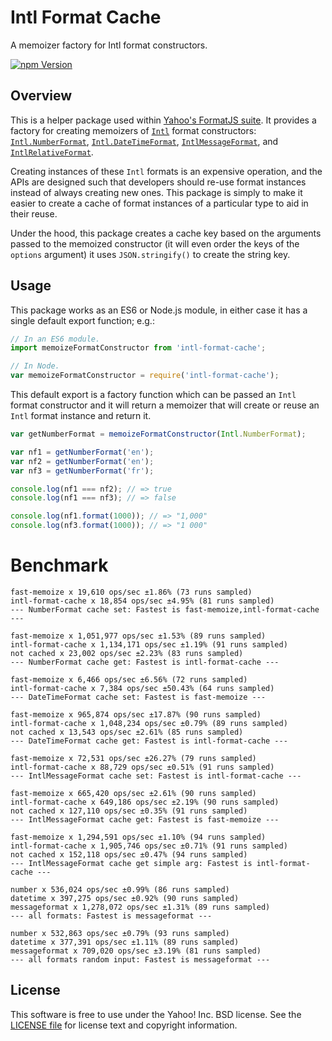Intl Format Cache
=================

A memoizer factory for Intl format constructors.

[![npm Version][npm-badge]][npm]


Overview
--------

This is a helper package used within [Yahoo's FormatJS suite][FormatJS]. It provides a factory for creating memoizers of [`Intl`][Intl] format constructors: [`Intl.NumberFormat`][Intl-NF], [`Intl.DateTimeFormat`][Intl-DTF], [`IntlMessageFormat`][Intl-MF], and [`IntlRelativeFormat`][Intl-RF].

Creating instances of these `Intl` formats is an expensive operation, and the APIs are designed such that developers should re-use format instances instead of always creating new ones. This package is simply to make it easier to create a cache of format instances of a particular type to aid in their reuse.

Under the hood, this package creates a cache key based on the arguments passed to the memoized constructor (it will even order the keys of the `options` argument) it uses `JSON.stringify()` to create the string key.


Usage
-----

This package works as an ES6 or Node.js module, in either case it has a single default export function; e.g.:

```js
// In an ES6 module.
import memoizeFormatConstructor from 'intl-format-cache';
```

```js
// In Node.
var memoizeFormatConstructor = require('intl-format-cache');
```

This default export is a factory function which can be passed an `Intl` format constructor and it will return a memoizer that will create or reuse an `Intl` format instance and return it.

```js
var getNumberFormat = memoizeFormatConstructor(Intl.NumberFormat);

var nf1 = getNumberFormat('en');
var nf2 = getNumberFormat('en');
var nf3 = getNumberFormat('fr');

console.log(nf1 === nf2); // => true
console.log(nf1 === nf3); // => false

console.log(nf1.format(1000)); // => "1,000"
console.log(nf3.format(1000)); // => "1 000"
```

# Benchmark

```
fast-memoize x 19,610 ops/sec ±1.86% (73 runs sampled)
intl-format-cache x 18,854 ops/sec ±4.95% (81 runs sampled)
--- NumberFormat cache set: Fastest is fast-memoize,intl-format-cache ---

fast-memoize x 1,051,977 ops/sec ±1.53% (89 runs sampled)
intl-format-cache x 1,134,171 ops/sec ±1.19% (91 runs sampled)
not cached x 23,002 ops/sec ±2.23% (83 runs sampled)
--- NumberFormat cache get: Fastest is intl-format-cache ---

fast-memoize x 6,466 ops/sec ±6.56% (72 runs sampled)
intl-format-cache x 7,384 ops/sec ±50.43% (64 runs sampled)
--- DateTimeFormat cache set: Fastest is fast-memoize ---

fast-memoize x 965,874 ops/sec ±17.87% (90 runs sampled)
intl-format-cache x 1,048,234 ops/sec ±0.79% (89 runs sampled)
not cached x 13,543 ops/sec ±2.61% (85 runs sampled)
--- DateTimeFormat cache get: Fastest is intl-format-cache ---

fast-memoize x 72,531 ops/sec ±26.27% (79 runs sampled)
intl-format-cache x 88,729 ops/sec ±0.51% (91 runs sampled)
--- IntlMessageFormat cache set: Fastest is intl-format-cache ---

fast-memoize x 665,420 ops/sec ±2.61% (90 runs sampled)
intl-format-cache x 649,186 ops/sec ±2.19% (90 runs sampled)
not cached x 127,110 ops/sec ±0.35% (91 runs sampled)
--- IntlMessageFormat cache get: Fastest is fast-memoize ---

fast-memoize x 1,294,591 ops/sec ±1.10% (94 runs sampled)
intl-format-cache x 1,905,746 ops/sec ±0.71% (91 runs sampled)
not cached x 152,118 ops/sec ±0.47% (94 runs sampled)
--- IntlMessageFormat cache get simple arg: Fastest is intl-format-cache ---

number x 536,024 ops/sec ±0.99% (86 runs sampled)
datetime x 397,275 ops/sec ±0.92% (90 runs sampled)
messageformat x 1,278,072 ops/sec ±1.31% (89 runs sampled)
--- all formats: Fastest is messageformat ---

number x 532,863 ops/sec ±0.79% (93 runs sampled)
datetime x 377,391 ops/sec ±1.11% (89 runs sampled)
messageformat x 709,020 ops/sec ±3.19% (81 runs sampled)
--- all formats random input: Fastest is messageformat ---
```

License
-------

This software is free to use under the Yahoo! Inc. BSD license.
See the [LICENSE file][LICENSE] for license text and copyright information.


[npm]: https://www.npmjs.org/package/intl-format-cache
[npm-badge]: https://img.shields.io/npm/v/intl-format-cache.svg?style=flat-square
[Intl]: https://developer.mozilla.org/en-US/docs/Web/JavaScript/Reference/Global_Objects/Intl
[Intl-NF]: https://developer.mozilla.org/en-US/docs/Web/JavaScript/Reference/Global_Objects/NumberFormat
[Intl-DTF]: https://developer.mozilla.org/en-US/docs/Web/JavaScript/Reference/Global_Objects/DateTimeFormat
[Intl-MF]: https://github.com/formatjs/formatjs
[Intl-RF]: https://github.com/formatjs/formatjs
[FormatJS]: http://formatjs.io/
[LICENSE]: https://github.com/formatjs/formatjs/blob/master/LICENSE
